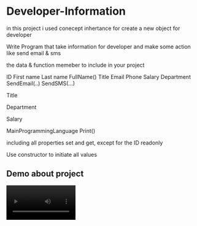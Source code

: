 # Developer-Information
in this project i used conecept inhertance for create a new object for developer


<p>Write Program that take information for developer and make some action 
like send email & sms 
</p>

<p>the data & function memeber to include in your project</p>
ID
First name
Last name
FullName()
Title
Email
Phone
Salary
Department
SendEmail(..)
SendSMS(...)

Title

Department

Salary

MainProgrammingLanguage
Print()

including all properties set and get, except for the ID readonly

Use constructor to initiate all values


<h2>Demo about project</h2>
<video src='./pics/531ec60b-a6bc-4343-8930-1aa010abe048.mp4' width=180 />


<video width="400" controls>
  <source src="./pics/531ec60b-a6bc-4343-8930-1aa010abe048.mp4" type="video/mp4">
  <!-- <source src="mov_bbb.ogg" type="video/ogg"> -->
  Your browser does not support HTML video.
</video>